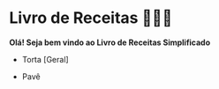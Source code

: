 # Livro de Receitas :shallow_pan_of_food::man_cook: # 

**Olá! Seja bem vindo ao Livro de Receitas Simplificado**

- Torta [Geral] 

- Pavê